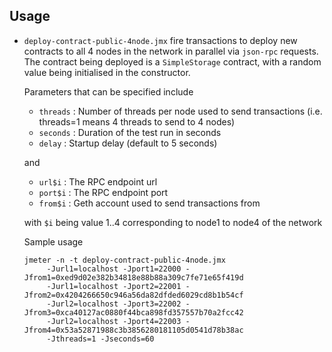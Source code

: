  ## Usage

 * `deploy-contract-public-4node.jmx` fire transactions to deploy new contracts to all 4 nodes in the network in parallel via `json-rpc` requests. The contract being deployed is a `SimpleStorage` contract, with a random value being initialised in the constructor.  
   
   Parameters that can be specified include  
     * `threads` : Number of threads per node used to send transactions (i.e. threads=1 means 4 threads to send to 4 nodes)  
     * `seconds` : Duration of the test run in seconds  
     * `delay` : Startup delay (default to 5 seconds)  
       
   and
   
     * `url$i` : The RPC endpoint url  
     * `port$i` : The RPC endpoint port  
     * `from$i` : Geth account used to send transactions from  
     
   with `$i` being value 1..4 corresponding to node1 to node4 of the network
        
   Sample usage
    ```shell script
    jmeter -n -t deploy-contract-public-4node.jmx 
         -Jurl1=localhost -Jport1=22000 -Jfrom1=0xed9d02e382b34818e88b88a309c7fe71e65f419d 
         -Jurl1=localhost -Jport2=22001 -Jfrom2=0x4204266650c946a56da82dfded6029cd8b1b54cf
         -Jurl2=localhost -Jport3=22002 -Jfrom3=0xca40127ac0880f44bca898fd357557b70a2fcc42
         -Jurl2=localhost -Jport4=22003 -Jfrom4=0x53a52871988c3b3856280181105d0541d78b38ac
         -Jthreads=1 -Jseconds=60
    ```

        